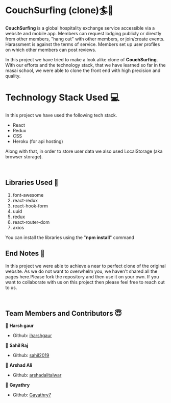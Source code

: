 <link rel="stylesheet" href="https://cdn.jsdelivr.net/gh/devicons/devicon@master/devicon.min.css">

# CouchSurfing (clone)🏄🏨

**CouchSurfing** is a global hospitality exchange service accessible via a website and mobile app. Members can request lodging publicly or directly from other members, "hang out" with other members, or join/create events. Harassment is against the terms of service. Members set up user profiles on which other members can post reviews.

In this project we have tried to make a look alike clone of **CouchSurfing**. With our efforts and the technology stack, that we have learned so far in the masai school, we were able to clone the front end with high precision and quality.

# Technology Stack Used 💻

In this project we have used the following tech stack.

- React <i class="devicon-react-plain colored"></i>
- Redux <i class="devicon-redux-plain colored"></i>
- CSS <i class="devicon-css3-plain colored"></i>
- Heroku (for api hosting) <i class="devicon-heroku-plain colored"></i>

Along with that, in order to store user data we also used LocalStorage (aka browser storage).

<br>

## Libraries Used 🌟

1. font-awesome
2. react-redux
3. react-hook-form
4. uuid
5. redux
6. react-router-dom
7. axios

You can install the libraries using the "**npm install**" command
<br>

## End Notes 📑

In this project we were able to achieve a near to perfect clone of the original website. As we do not want to overwhelm you, we haven't shared all the pages here.Please fork the repository and then use it on your own. If you want to collaborate with us on this project then please feel free to reach out to us.

<br>

## Team Members and Contributors 😇

👤 **Harsh gaur**

- Github: [iharshgaur](https://github.com/iharshgaur)

👤 **Sahil Raj**

- Github: [sahil2019](sahil2011.raj@gmail.com)

👤 **Arshad Ali**

- Github: [arshadalitalwar](arshadalitalwar@gmail.com)

👤 **Gayathry**

- Github: [Gayathry7](gayathryjm@gmail.com)
